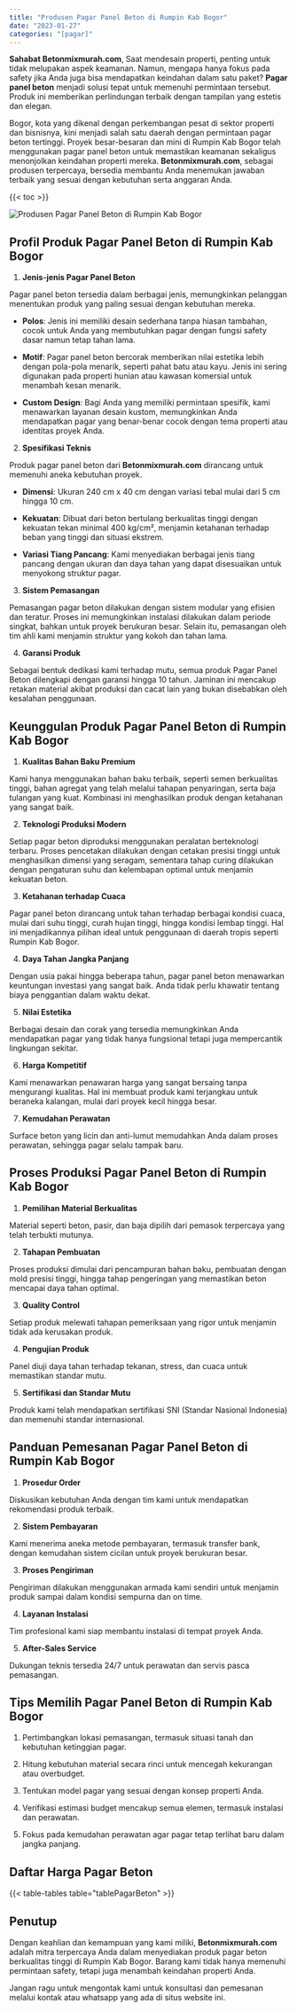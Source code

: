 ```yaml
---
title: "Produsen Pagar Panel Beton di Rumpin Kab Bogor"
date: "2023-01-27"
categories: "[pagar]"
---
```


**Sahabat Betonmixmurah.com**, Saat mendesain properti, penting untuk tidak melupakan aspek keamanan. Namun, mengapa hanya fokus pada safety jika Anda juga bisa mendapatkan keindahan dalam satu paket? **Pagar panel beton** menjadi solusi tepat untuk memenuhi permintaan tersebut. Produk ini memberikan perlindungan terbaik dengan tampilan yang estetis dan elegan.  

Bogor, kota yang dikenal dengan perkembangan pesat di sektor properti dan bisnisnya, kini menjadi salah satu daerah dengan permintaan pagar beton tertinggi. Proyek besar-besaran dan mini di Rumpin Kab Bogor telah menggunakan pagar panel beton untuk memastikan keamanan sekaligus menonjolkan keindahan properti mereka. **Betonmixmurah.com**, sebagai produsen terpercaya, bersedia membantu Anda menemukan jawaban terbaik yang sesuai dengan kebutuhan serta anggaran Anda.

{{< toc >}}

![Produsen Pagar Panel Beton di Rumpin Kab Bogor](/images/pagar/pagar-beton-08.jpg)

## Profil Produk Pagar Panel Beton di Rumpin Kab Bogor

1. **Jenis-jenis Pagar Panel Beton**  

Pagar panel beton tersedia dalam berbagai jenis, memungkinkan pelanggan menentukan produk yang paling sesuai dengan kebutuhan mereka.  

- **Polos**: Jenis ini memiliki desain sederhana tanpa hiasan tambahan, cocok untuk Anda yang membutuhkan pagar dengan fungsi safety dasar namun tetap tahan lama.  

- **Motif**: Pagar panel beton bercorak memberikan nilai estetika lebih dengan pola-pola menarik, seperti pahat batu atau kayu. Jenis ini sering digunakan pada properti hunian atau kawasan komersial untuk menambah kesan menarik.  

- **Custom Design**: Bagi Anda yang memiliki permintaan spesifik, kami menawarkan layanan desain kustom, memungkinkan Anda mendapatkan pagar yang benar-benar cocok dengan tema properti atau identitas proyek Anda.  

2. **Spesifikasi Teknis**  

Produk pagar panel beton dari **Betonmixmurah.com** dirancang untuk memenuhi aneka kebutuhan proyek.  

- **Dimensi**: Ukuran 240 cm x 40 cm dengan variasi tebal mulai dari 5 cm hingga 10 cm.  

- **Kekuatan**: Dibuat dari beton bertulang berkualitas tinggi dengan kekuatan tekan minimal 400 kg/cm², menjamin ketahanan terhadap beban yang tinggi dan situasi ekstrem.  

- **Variasi Tiang Pancang**: Kami menyediakan berbagai jenis tiang pancang dengan ukuran dan daya tahan yang dapat disesuaikan untuk menyokong struktur pagar.  

3. **Sistem Pemasangan**  

Pemasangan pagar beton dilakukan dengan sistem modular yang efisien dan teratur. Proses ini memungkinkan instalasi dilakukan dalam periode singkat, bahkan untuk proyek berukuran besar. Selain itu, pemasangan oleh tim ahli kami menjamin struktur yang kokoh dan tahan lama.  

4. **Garansi Produk**  

Sebagai bentuk dedikasi kami terhadap mutu, semua produk Pagar Panel Beton dilengkapi dengan garansi hingga 10 tahun. Jaminan ini mencakup retakan material akibat produksi dan cacat lain yang bukan disebabkan oleh kesalahan penggunaan.

## Keunggulan Produk Pagar Panel Beton di Rumpin Kab Bogor 

1. **Kualitas Bahan Baku Premium**  

Kami hanya menggunakan bahan baku terbaik, seperti semen berkualitas tinggi, bahan agregat yang telah melalui tahapan penyaringan, serta baja tulangan yang kuat. Kombinasi ini menghasilkan produk dengan ketahanan yang sangat baik.  

2. **Teknologi Produksi Modern**  

Setiap pagar beton diproduksi menggunakan peralatan berteknologi terbaru. Proses pencetakan dilakukan dengan cetakan presisi tinggi untuk menghasilkan dimensi yang seragam, sementara tahap curing dilakukan dengan pengaturan suhu dan kelembapan optimal untuk menjamin kekuatan beton.  

3. **Ketahanan terhadap Cuaca**  

Pagar panel beton dirancang untuk tahan terhadap berbagai kondisi cuaca, mulai dari suhu tinggi, curah hujan tinggi, hingga kondisi lembap tinggi. Hal ini menjadikannya pilihan ideal untuk penggunaan di daerah tropis seperti Rumpin Kab Bogor.  

4. **Daya Tahan Jangka Panjang**  

Dengan usia pakai hingga beberapa tahun, pagar panel beton menawarkan keuntungan investasi yang sangat baik. Anda tidak perlu khawatir tentang biaya penggantian dalam waktu dekat.  

5. **Nilai Estetika**  

Berbagai desain dan corak yang tersedia memungkinkan Anda mendapatkan pagar yang tidak hanya fungsional tetapi juga mempercantik lingkungan sekitar.  

6. **Harga Kompetitif**  

Kami menawarkan penawaran harga yang sangat bersaing tanpa mengurangi kualitas. Hal ini membuat produk kami terjangkau untuk beraneka kalangan, mulai dari proyek kecil hingga besar.  

7. **Kemudahan Perawatan**  

Surface beton yang licin dan anti-lumut memudahkan Anda dalam proses perawatan, sehingga pagar selalu tampak baru.

## Proses Produksi Pagar Panel Beton di Rumpin Kab Bogor

1. **Pemilihan Material Berkualitas**  

Material seperti beton, pasir, dan baja dipilih dari pemasok terpercaya yang telah terbukti mutunya.

2. **Tahapan Pembuatan**  

Proses produksi dimulai dari pencampuran bahan baku, pembuatan dengan mold presisi tinggi, hingga tahap pengeringan yang memastikan beton mencapai daya tahan optimal.

3. **Quality Control**  

Setiap produk melewati tahapan pemeriksaan yang rigor untuk menjamin tidak ada kerusakan produk.

4. **Pengujian Produk**  

Panel diuji daya tahan terhadap tekanan, stress, dan cuaca untuk memastikan standar mutu.

5. **Sertifikasi dan Standar Mutu**  

Produk kami telah mendapatkan sertifikasi SNI (Standar Nasional Indonesia) dan memenuhi standar internasional.

## Panduan Pemesanan Pagar Panel Beton di Rumpin Kab Bogor

1. **Prosedur Order**  

Diskusikan kebutuhan Anda dengan tim kami untuk mendapatkan rekomendasi produk terbaik.

2. **Sistem Pembayaran**  

Kami menerima aneka metode pembayaran, termasuk transfer bank, dengan kemudahan sistem cicilan untuk proyek berukuran besar.

3. **Proses Pengiriman**  

Pengiriman dilakukan menggunakan armada kami sendiri untuk menjamin produk sampai dalam kondisi sempurna dan on time.

4. **Layanan Instalasi**  

Tim profesional kami siap membantu instalasi di tempat proyek Anda.

5. **After-Sales Service**  

Dukungan teknis tersedia 24/7 untuk perawatan dan servis pasca pemasangan.

## Tips Memilih Pagar Panel Beton di Rumpin Kab Bogor

1. Pertimbangkan lokasi pemasangan, termasuk situasi tanah dan kebutuhan ketinggian pagar.  

2. Hitung kebutuhan material secara rinci untuk mencegah kekurangan atau overbudget.  

3. Tentukan model pagar yang sesuai dengan konsep properti Anda.  

4. Verifikasi estimasi budget mencakup semua elemen, termasuk instalasi dan perawatan.  

5. Fokus pada kemudahan perawatan agar pagar tetap terlihat baru dalam jangka panjang.

## Daftar Harga Pagar Beton

{{< table-tables table="tablePagarBeton" >}}

## Penutup

Dengan keahlian dan kemampuan yang kami miliki, **Betonmixmurah.com** adalah mitra terpercaya Anda dalam menyediakan produk pagar beton berkualitas tinggi di Rumpin Kab Bogor. Barang kami tidak hanya memenuhi permintaan safety, tetapi juga menambah keindahan properti Anda.  

Jangan ragu untuk mengontak kami untuk konsultasi dan pemesanan melalui kontak atau whatsapp yang ada di situs website ini.